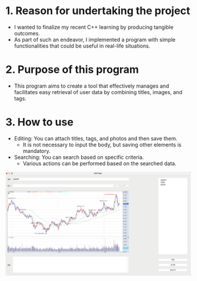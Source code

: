 # 1. Reason for undertaking the project
- I wanted to finalize my recent C++ learning by producing tangible outcomes.
- As part of such an endeavor, I implemented a program with simple functionalities that could be useful in real-life situations.

# 2. Purpose of this program
- This program aims to create a tool that effectively manages and facilitates easy retrieval of user data by combining titles, images, and tags.

# 3. How to use
- Editing: You can attach titles, tags, and photos and then save them.
    - It is not necessary to input the body, but saving other elements is mandatory.
- Searching: You can search based on specific criteria.
    - Various actions can be performed based on the searched data.

![img](../rsc/Introduction_img.png)
